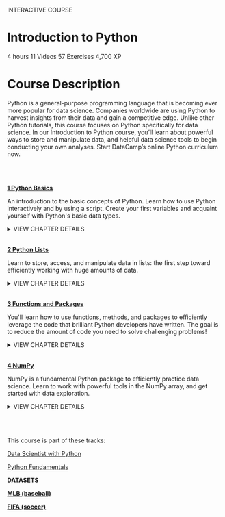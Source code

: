 INTERACTIVE COURSE
# Introduction to Python

4 hours
11 Videos
57 Exercises
4,700 XP

# Course Description

Python is a general-purpose programming language that is becoming ever more popular for data science. Companies worldwide are using Python to harvest insights from their data and gain a competitive edge. Unlike other Python tutorials, this course focuses on Python specifically for data science. In our Introduction to Python course, you’ll learn about powerful ways to store and manipulate data, and helpful data science tools to begin conducting your own analyses. Start DataCamp’s online Python curriculum now.

<br><br>

[**1 Python Basics**](https://github.com/Torregu/DataCamp/tree/main/Courses/Programming/Python/Introduction%20to%20Python/1%20Python%20Basics)

An introduction to the basic concepts of Python. Learn how to use Python interactively and by using a script. Create your first variables and acquaint yourself with Python's basic data types.

<details>
<summary>VIEW CHAPTER DETAILS</summary>
<ul>
<li><a href="https://github.com/Torregu/DataCamp/tree/main/Courses/Programming/Python/Introduction%20to%20Python/1%20Python%20Basics/1.%20Hello%20Python">Hello Python</a> --------------------------------------------------------------------------------------------------------------- 50 xp</li>
<li><a href="https://github.com/Torregu/DataCamp/tree/main/Courses/Programming/Python/Introduction%20to%20Python/1%20Python%20Basics/2.%20The%20Python%20Interface">The Python Interface</a> ----------------------------------------------------------------------------------------------------- 100 xp</li>
<li><a href="https://github.com/Torregu/DataCamp/tree/main/Courses/Programming/Python/Introduction%20to%20Python/1%20Python%20Basics/3.%20When%20to%20use%20Python">When to use Python?</a> ------------------------------------------------------------------------------------------------------ 50 xp</li>
<li><a href="https://github.com/Torregu/DataCamp/tree/main/Courses/Programming/Python/Introduction%20to%20Python/1%20Python%20Basics/4.%20Any%20comments">Any comments?</a> ----------------------------------------------------------------------------------------------------------- 100 xp</li>
<li><a href="https://github.com/Torregu/DataCamp/tree/main/Courses/Programming/Python/Introduction%20to%20Python/1%20Python%20Basics/5.%20Python%20as%20a%20calculator">Python as a calculator</a> ---------------------------------------------------------------------------------------------------- 100 xp</li>
<li><a href="https://github.com/Torregu/DataCamp/tree/main/Courses/Programming/Python/Introduction%20to%20Python/1%20Python%20Basics/6.%20Variable%20and%20Types">Variables and Types</a> -------------------------------------------------------------------------------------------------------- 50 xp</li>
<li><a href="https://github.com/Torregu/DataCamp/tree/main/Courses/Programming/Python/Introduction%20to%20Python/1%20Python%20Basics/7.%20Variable%20Assignment">Variable Assignment</a> ------------------------------------------------------------------------------------------------------ 100 xp</li>
<li><a href="https://github.com/Torregu/DataCamp/tree/main/Courses/Programming/Python/Introduction%20to%20Python/1%20Python%20Basics/8.%20Calculations%20with%20variables">Calculations with variables</a> ----------------------------------------------------------------------------------------------- 100 xp</li>
<li><a href="https://github.com/Torregu/DataCamp/tree/main/Courses/Programming/Python/Introduction%20to%20Python/1%20Python%20Basics/9.%20Other%20variable%20types">Other variable types</a> ------------------------------------------------------------------------------------------------------ 100 xp</li>
<li><a href="https://github.com/Torregu/DataCamp/tree/main/Courses/Programming/Python/Introduction%20to%20Python/1%20Python%20Basics/10.%20Guess%20the%20type">Guess the type</a> ------------------------------------------------------------------------------------------------------------- 50 xp</li>
<li><a href="https://github.com/Torregu/DataCamp/tree/main/Courses/Programming/Python/Introduction%20to%20Python/1%20Python%20Basics/11.%20Operations%20with%20other%20types">Operations with other types</a> --------------------------------------------------------------------------------------------- 100 xp</li>
<li><a href="https://github.com/Torregu/DataCamp/tree/main/Courses/Programming/Python/Introduction%20to%20Python/1%20Python%20Basics/12.%20Type%20conversion">Type conversion</a> ---------------------------------------------------------------------------------------------------------- 100 xp</li>
<li><a href="https://github.com/Torregu/DataCamp/tree/main/Courses/Programming/Python/Introduction%20to%20Python/1%20Python%20Basics/13.%20Can%20Python%20handle%20everything">Can Python handle everything?</a> ------------------------------------------------------------------------------------------- 50 xp</li>
</ul>
</details>

<br>

[**2 Python Lists**](https://github.com/Torregu/DataCamp/tree/main/Courses/Programming/Python/Introduction%20to%20Python/2%20Python%20Lists)

Learn to store, access, and manipulate data in lists: the first step toward efficiently working with huge amounts of data.

<details>
<summary>VIEW CHAPTER DETAILS</summary>
<ul>
<li><a href="https://github.com/Torregu/DataCamp/tree/main/Courses/Programming/Python/Introduction%20to%20Python/2%20Python%20Lists/1.%20Python%20Lists">Python Lists</a> ---------------------------------------------------------------------------------------------------------------- 50 xp</li>
<li><a href="https://github.com/Torregu/DataCamp/tree/main/Courses/Programming/Python/Introduction%20to%20Python/2%20Python%20Lists/2.%20Create%20a%20list">Create a list</a> --------------------------------------------------------------------------------------------------------------- 100 xp</li>
<li><a href="https://github.com/Torregu/DataCamp/tree/main/Courses/Programming/Python/Introduction%20to%20Python/2%20Python%20Lists/3.%20Create%20list%20with%20different%20types">Create list with different types</a> ------------------------------------------------------------------------------------------- 100 xp</li>
<li><a href="https://github.com/Torregu/DataCamp/tree/main/Courses/Programming/Python/Introduction%20to%20Python/2%20Python%20Lists/4.%20Select%20the%20valid%20list">Select the valid list</a> --------------------------------------------------------------------------------------------------------- 50 xp</li>
<li><a href="https://github.com/Torregu/DataCamp/tree/main/Courses/Programming/Python/Introduction%20to%20Python/2%20Python%20Lists/5.%20List%20of%20lists">List of lists</a> ----------------------------------------------------------------------------------------------------------------- 100 xp</li>
<li><a href="https://github.com/Torregu/DataCamp/tree/main/Courses/Programming/Python/Introduction%20to%20Python/2%20Python%20Lists/6.%20Subsetting%20Lists">Subsetting Lists</a> ------------------------------------------------------------------------------------------------------------ 50 xp</li>
<li><a href="https://github.com/Torregu/DataCamp/tree/main/Courses/Programming/Python/Introduction%20to%20Python/2%20Python%20Lists/7.%20Subset%20and%20conquer">Subset and conquer</a> ------------------------------------------------------------------------------------------------------ 100 xp</li>
<li><a href="https://github.com/Torregu/DataCamp/tree/main/Courses/Programming/Python/Introduction%20to%20Python/2%20Python%20Lists/8.%20Subset%20and%20calculate">Subset and calculate</a> ------------------------------------------------------------------------------------------------------ 100 xp</li>
<li><a href="https://github.com/Torregu/DataCamp/tree/main/Courses/Programming/Python/Introduction%20to%20Python/2%20Python%20Lists/9.%20Slicing%20and%20dicing">Slicing and dicing</a> --------------------------------------------------------------------------------------------------------- 100 xp</li>
<li><a href="https://github.com/Torregu/DataCamp/tree/main/Courses/Programming/Python/Introduction%20to%20Python/2%20Python%20Lists/10.%20Slicing%20and%20dicing%20(2)">Slicing and dicing (2)</a> ----------------------------------------------------------------------------------------------------- 100 xp</li>
<li><a href="https://github.com/Torregu/DataCamp/tree/main/Courses/Programming/Python/Introduction%20to%20Python/2%20Python%20Lists/11.%20Subsetting%20lists%20of%20lists">Subsetting lists of lists</a> ----------------------------------------------------------------------------------------------------- 50 xp</li>
<li><a href="https://github.com/Torregu/DataCamp/tree/main/Courses/Programming/Python/Introduction%20to%20Python/2%20Python%20Lists/12.%20Manipulating%20Lists">Manipulating Lists</a> --------------------------------------------------------------------------------------------------------- 50 xp</li>
<li><a href="https://github.com/Torregu/DataCamp/tree/main/Courses/Programming/Python/Introduction%20to%20Python/2%20Python%20Lists/13.%20Replace%20list%20elements">Replace list elements</a> ----------------------------------------------------------------------------------------------------- 100 xp</li>
<li><a href="https://github.com/Torregu/DataCamp/tree/main/Courses/Programming/Python/Introduction%20to%20Python/2%20Python%20Lists/14.%20Extend%20a%20list">Extend a list</a> --------------------------------------------------------------------------------------------------------------- 100 xp</li>
<li><a href="https://github.com/Torregu/DataCamp/tree/main/Courses/Programming/Python/Introduction%20to%20Python/2%20Python%20Lists/15.%20Delete%20list%20elements">Delete list elements</a> -------------------------------------------------------------------------------------------------------- 50 xp</li>
<li><a href="https://github.com/Torregu/DataCamp/tree/main/Courses/Programming/Python/Introduction%20to%20Python/2%20Python%20Lists/16.%20Inner%20workings%20of%20lists">Inner workings of lists</a> ---------------------------------------------------------------------------------------------------- 100 xp</li>
</ul>
</details>

<br>

[**3 Functions and Packages**](https://github.com/Torregu/DataCamp/tree/main/Courses/Programming/Python/Introduction%20to%20Python/3%20Functions%20and%20Packages)

You'll learn how to use functions, methods, and packages to efficiently leverage the code that brilliant Python developers have written. The goal is to reduce the amount of code you need to solve challenging problems!

<details>
<summary>VIEW CHAPTER DETAILS</summary>
  
  + [Functions](https://github.com/Torregu/DataCamp/tree/main/Courses/Programming/Python/Introduction%20to%20Python/3%20Functions%20and%20Packages/1.%20Functions) ------------------------------------------------------------------------------------------------------------------- 50 xp
  + [Familiar functions](https://github.com/Torregu/DataCamp/tree/main/Courses/Programming/Python/Introduction%20to%20Python/3%20Functions%20and%20Packages/2.%20Familiar%20functions) --------------------------------------------------------------------------------------------------------- 100 xp
  + [Help!](https://github.com/Torregu/DataCamp/tree/main/Courses/Programming/Python/Introduction%20to%20Python/3%20Functions%20and%20Packages/3.%20Help!) ------------------------------------------------------------------------------------------------------------------------ 50 xp
  + [Multiple arguments](https://github.com/Torregu/DataCamp/tree/main/Courses/Programming/Python/Introduction%20to%20Python/3%20Functions%20and%20Packages/4.%20Multiple%20arguments) ------------------------------------------------------------------------------------------------------- 100 xp
  + [Methods](https://github.com/Torregu/DataCamp/tree/main/Courses/Programming/Python/Introduction%20to%20Python/3%20Functions%20and%20Packages/5.%20Methods) -------------------------------------------------------------------------------------------------------------------- 50 xp
  + [String Methods](https://github.com/Torregu/DataCamp/tree/main/Courses/Programming/Python/Introduction%20to%20Python/3%20Functions%20and%20Packages/6.%20String%20Methods) ----------------------------------------------------------------------------------------------------------- 100 xp
  + [List Methods](https://github.com/Torregu/DataCamp/tree/main/Courses/Programming/Python/Introduction%20to%20Python/3%20Functions%20and%20Packages/7.%20List%20Methods) -------------------------------------------------------------------------------------------------------------- 100 xp
  + [List Methods (2)](https://github.com/Torregu/DataCamp/tree/main/Courses/Programming/Python/Introduction%20to%20Python/3%20Functions%20and%20Packages/8.%20List%20Methods%20(2)) ---------------------------------------------------------------------------------------------------------- 100 xp
  + [Packages](https://github.com/Torregu/DataCamp/tree/main/Courses/Programming/Python/Introduction%20to%20Python/3%20Functions%20and%20Packages/9.%20Packages) ------------------------------------------------------------------------------------------------------------------- 50 xp
  + [Import package](https://github.com/Torregu/DataCamp/tree/main/Courses/Programming/Python/Introduction%20to%20Python/3%20Functions%20and%20Packages/10.%20Import%20package) ----------------------------------------------------------------------------------------------------------- 100 xp
  + [Selective import](https://github.com/Torregu/DataCamp/tree/main/Courses/Programming/Python/Introduction%20to%20Python/3%20Functions%20and%20Packages/11.%20Selective%20import) ---------------------------------------------------------------------------------------------------------- 100 xp
  + [Different ways of importing](https://github.com/Torregu/DataCamp/tree/main/Courses/Programming/Python/Introduction%20to%20Python/3%20Functions%20and%20Packages/12.%20Different%20ways%20of%20importing) ----------------------------------------------------------------------------------------------- 50 xp
</details>

<br>

[**4 NumPy**](https://github.com/Torregu/DataCamp/tree/main/Courses/Programming/Python/Introduction%20to%20Python/4%20NumPy)

NumPy is a fundamental Python package to efficiently practice data science. Learn to work with powerful tools in the NumPy array, and get started with data exploration.

<details>
<summary>VIEW CHAPTER DETAILS</summary>
  
  +	[NumPy](https://github.com/Torregu/DataCamp/tree/main/Courses/Programming/Python/Introduction%20to%20Python/4%20NumPy/1.%20NumPy) --------------------------------------------------------------------------------------------------------------------- 50 xp
  + [Your First NumPy Array](https://github.com/Torregu/DataCamp/tree/main/Courses/Programming/Python/Introduction%20to%20Python/4%20NumPy/2.%20Your%20First%20NumPy%20Array) -------------------------------------------------------------------------------------------------- 100 xp
  + [Baseball players' height](https://github.com/Torregu/DataCamp/tree/main/Courses/Programming/Python/Introduction%20to%20Python/4%20NumPy/3.%20Baseball%20players'%20height) -------------------------------------------------------------------------------------------------- 100 xp
  + [Baseball player's BMI](https://github.com/Torregu/DataCamp/tree/main/Courses/Programming/Python/Introduction%20to%20Python/4%20NumPy/4.%20Baseball%20player's%20BMI) ----------------------------------------------------------------------------------------------------- 100 xp
  + [Lightweight baseball players](https://github.com/Torregu/DataCamp/tree/main/Courses/Programming/Python/Introduction%20to%20Python/4%20NumPy/5.%20Lightweight%20baseball%20players) --------------------------------------------------------------------------------------------- 100 xp
  + [NumPy Side Effects](https://github.com/Torregu/DataCamp/tree/main/Courses/Programming/Python/Introduction%20to%20Python/4%20NumPy/6.%20NumPy%20Side%20Effects) -------------------------------------------------------------------------------------------------------- 50 xp
  + [Subsetting NumPy Arrays](https://github.com/Torregu/DataCamp/tree/main/Courses/Programming/Python/Introduction%20to%20Python/4%20NumPy/7.%20Subsetting%20NumPy%20Arrays) ------------------------------------------------------------------------------------------------ 100 xp
  + [2D NumPy Arrays](https://github.com/Torregu/DataCamp/tree/main/Courses/Programming/Python/Introduction%20to%20Python/4%20NumPy/8.%202D%20NumPy%20Arrays) ---------------------------------------------------------------------------------------------------------- 50 xp
  + [Your First 2D NumPy Array](https://github.com/Torregu/DataCamp/tree/main/Courses/Programming/Python/Introduction%20to%20Python/4%20NumPy/9.%20Your%20First%202D%20NumPy%20Array) ----------------------------------------------------------------------------------------------- 100 xp
  + [Baseball data in 2D form](https://github.com/Torregu/DataCamp/tree/main/Courses/Programming/Python/Introduction%20to%20Python/4%20NumPy/10.%20Baseball%20data%20in%202D%20form) ------------------------------------------------------------------------------------------------- 100 xp
  + [Subsetting 2D NumPy Arrays](https://github.com/Torregu/DataCamp/tree/main/Courses/Programming/Python/Introduction%20to%20Python/4%20NumPy/11.%20Subsetting%202D%20NumPy%20Arrays) -------------------------------------------------------------------------------------------- 100 xp
  + [2D Arithmetic](https://github.com/Torregu/DataCamp/tree/main/Courses/Programming/Python/Introduction%20to%20Python/4%20NumPy/12.%202D%20Arithmetic) ------------------------------------------------------------------------------------------------------------- 100 xp
  + [NumPy: Basic Statistics](https://github.com/Torregu/DataCamp/tree/main/Courses/Programming/Python/Introduction%20to%20Python/4%20NumPy/13.%20NumPy%20I%20Basic%20Statistics) ---------------------------------------------------------------------------------------------------- 50 xp
  + [Average versus median](https://github.com/Torregu/DataCamp/tree/main/Courses/Programming/Python/Introduction%20to%20Python/4%20NumPy/14.%20Average%20versus%20median) -------------------------------------------------------------------------------------------------- 100 xp
  + [Explore the baseball data](https://github.com/Torregu/DataCamp/tree/main/Courses/Programming/Python/Introduction%20to%20Python/4%20NumPy/15.%20Explore%20the%20baseball%20data) ------------------------------------------------------------------------------------------------ 100 xp
  + [Blend it all together](https://github.com/Torregu/DataCamp/tree/main/Courses/Programming/Python/Introduction%20to%20Python/4%20NumPy/16.%20Blend%20it%20all%20together) ------------------------------------------------------------------------------------------------------ 100 xp
</details>

<br><br>

This course is part of these tracks:

[Data Scientist with Python](https://github.com/Torregu/DataCamp/tree/main/Tracks/Career%20Tracks/Python/Data%20Scientist%20with%20Python)

[Python Fundamentals](https://github.com/Torregu/DataCamp/tree/main/Tracks/Skill%20Tracks/Python/Python%20Fundamentals)

**DATASETS**

[**MLB (baseball)**](https://github.com/Torregu/DataCamp/blob/main/Courses/Programming/Python/Introduction%20to%20Python/datasets/baseball.csv?raw=true)

[**FIFA (soccer)**](https://github.com/Torregu/DataCamp/blob/main/Courses/Programming/Python/Introduction%20to%20Python/datasets/fifa.csv?raw=true)

